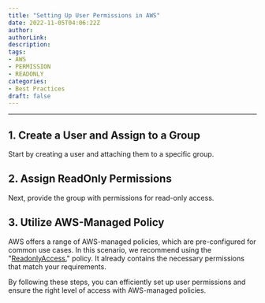 ```yaml
---
title: "Setting Up User Permissions in AWS"
date: 2022-11-05T04:06:22Z
author:
authorLink:
description:
tags:
- AWS
- PERMISSION
- READONLY
categories:
- Best Practices
draft: false
---
```


***

## 1. **Create a User and Assign to a Group**

Start by creating a user and attaching them to a specific group.



## 2. **Assign ReadOnly Permissions**

Next, provide the group with permissions for read-only access.

## 3. **Utilize AWS-Managed Policy**

AWS offers a range of AWS-managed policies, which are pre-configured for common use cases. In this scenario, we recommend using the "[ReadonlyAccess.](https://us-east-1.console.aws.amazon.com/iam/home?region=us-east-1#/policies/arn:aws:iam::aws:policy/ReadOnlyAccess$jsonEditor/)" policy. It already contains the necessary permissions that match your requirements.



By following these steps, you can efficiently set up user permissions and ensure the right level of access with AWS-managed policies.
